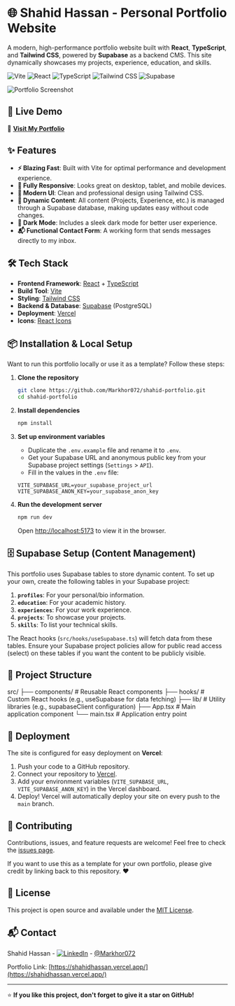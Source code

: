 # 🌐 Shahid Hassan - Personal Portfolio Website

A modern, high-performance portfolio website built with **React**, **TypeScript**, and **Tailwind CSS**, powered by **Supabase** as a backend CMS. This site dynamically showcases my projects, experience, education, and skills.

![Vite](https://img.shields.io/badge/Vite-B73BFE?style=for-the-badge&logo=vite&logoColor=FFD62E)
![React](https://img.shields.io/badge/React-20232A?style=for-the-badge&logo=react&logoColor=61DAFB)
![TypeScript](https://img.shields.io/badge/TypeScript-007ACC?style=for-the-badge&logo=typescript&logoColor=white)
![Tailwind CSS](https://img.shields.io/badge/Tailwind_CSS-38B2AC?style=for-the-badge&logo=tailwind-css&logoColor=white)
![Supabase](https://img.shields.io/badge/Supabase-3ECF8E?style=for-the-badge&logo=supabase&logoColor=white)

![Portfolio Screenshot](https://via.placeholder.com/800x400/3b82f6/ffffff?text=Shahid+Hassan+Portfolio) 
*<!-- Replace the above placeholder with an actual screenshot of your site -->*

## 🚀 Live Demo

🔗 **[Visit My Portfolio](https://shahidhassan.vercel.app/)**

## ✨ Features

- **⚡ Blazing Fast**: Built with Vite for optimal performance and development experience.
- **📱 Fully Responsive**: Looks great on desktop, tablet, and mobile devices.
- **🎨 Modern UI**: Clean and professional design using Tailwind CSS.
- **🔧 Dynamic Content**: All content (Projects, Experience, etc.) is managed through a Supabase database, making updates easy without code changes.
- **🌙 Dark Mode**: Includes a sleek dark mode for better user experience.
- **📬 Functional Contact Form**: A working form that sends messages directly to my inbox.

## 🛠️ Tech Stack

- **Frontend Framework**: [React](https://reactjs.org/) + [TypeScript](https://www.typescriptlang.org/)
- **Build Tool**: [Vite](https://vitejs.dev/)
- **Styling**: [Tailwind CSS](https://tailwindcss.com/)
- **Backend & Database**: [Supabase](https://supabase.com/) (PostgreSQL)
- **Deployment**: [Vercel](https://vercel.com/)
- **Icons**: [React Icons](https://react-icons.github.io/react-icons/)

## 📦 Installation & Local Setup

Want to run this portfolio locally or use it as a template? Follow these steps:

1.  **Clone the repository**
    ```bash
    git clone https://github.com/Markhor072/shahid-portfolio.git
    cd shahid-portfolio
    ```

2.  **Install dependencies**
    ```bash
    npm install
    ```

3.  **Set up environment variables**
    - Duplicate the `.env.example` file and rename it to `.env`.
    - Get your Supabase URL and anonymous public key from your Supabase project settings (`Settings` > `API`).
    - Fill in the values in the `.env` file:
    ```env
    VITE_SUPABASE_URL=your_supabase_project_url
    VITE_SUPABASE_ANON_KEY=your_supabase_anon_key
    ```

4.  **Run the development server**
    ```bash
    npm run dev
    ```
    Open [http://localhost:5173](http://localhost:5173) to view it in the browser.

## 🗄️ Supabase Setup (Content Management)

This portfolio uses Supabase tables to store dynamic content. To set up your own, create the following tables in your Supabase project:

1.  **`profiles`**: For your personal/bio information.
2.  **`education`**: For your academic history.
3.  **`experiences`**: For your work experience.
4.  **`projects`**: To showcase your projects.
5.  **`skills`**: To list your technical skills.

The React hooks (`src/hooks/useSupabase.ts`) will fetch data from these tables. Ensure your Supabase project policies allow for public read access (select) on these tables if you want the content to be publicly visible.

## 📁 Project Structure
src/
├── components/ # Reusable React components
├── hooks/ # Custom React hooks (e.g., useSupabase for data fetching)
├── lib/ # Utility libraries (e.g., supabaseClient configuration)
├── App.tsx # Main application component
└── main.tsx # Application entry point

## 🚀 Deployment

The site is configured for easy deployment on **Vercel**:

1.  Push your code to a GitHub repository.
2.  Connect your repository to [Vercel](https://vercel.com/).
3.  Add your environment variables (`VITE_SUPABASE_URL`, `VITE_SUPABASE_ANON_KEY`) in the Vercel dashboard.
4.  Deploy! Vercel will automatically deploy your site on every push to the `main` branch.

## 🤝 Contributing

Contributions, issues, and feature requests are welcome! Feel free to check the [issues page](https://github.com/Markhor072/shahid-portfolio/issues).

If you want to use this as a template for your own portfolio, please give credit by linking back to this repository. ❤️

## 📄 License

This project is open source and available under the [MIT License](LICENSE).

## 📬 Contact

Shahid Hassan - [![LinkedIn](https://img.shields.io/badge/LinkedIn-0077B5?style=flat&logo=linkedin&logoColor=white)](https://www.linkedin.com/in/markhor072) - [@Markhor072](https://github.com/Markhor072)

Portfolio Link: [https://shahidhassan.vercel.app/](https://shahidhassan.vercel.app/)

---

⭐ **If you like this project, don't forget to give it a star on GitHub!**
